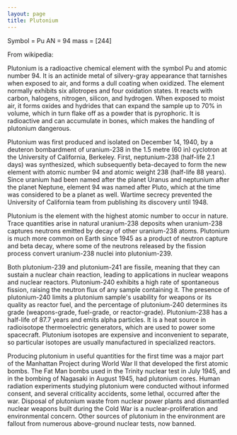 ```yaml
---
layout: page
title: Plutonium
---
```


Symbol = Pu
AN = 94
mass = [244]

From wikipedia:

Plutonium is a radioactive chemical element with the symbol Pu and atomic number 94. It is an actinide metal of silvery-gray appearance that tarnishes when exposed to air, and forms a dull coating when oxidized. The element normally exhibits six allotropes and four oxidation states. It reacts with carbon, halogens, nitrogen, silicon, and hydrogen. When exposed to moist air, it forms oxides and hydrides that can expand the sample up to 70% in volume, which in turn flake off as a powder that is pyrophoric. It is radioactive and can accumulate in bones, which makes the handling of plutonium dangerous.

Plutonium was first produced and isolated on December 14, 1940, by a deuteron bombardment of uranium-238 in the 1.5 metre (60 in) cyclotron at the University of California, Berkeley. First, neptunium-238 (half-life 2.1 days) was synthesized, which subsequently beta-decayed to form the new element with atomic number 94 and atomic weight 238 (half-life 88 years). Since uranium had been named after the planet Uranus and neptunium after the planet Neptune, element 94 was named after Pluto, which at the time was considered to be a planet as well. Wartime secrecy prevented the University of California team from publishing its discovery until 1948.

Plutonium is the element with the highest atomic number to occur in nature. Trace quantities arise in natural uranium-238 deposits when uranium-238 captures neutrons emitted by decay of other uranium-238 atoms. Plutonium is much more common on Earth since 1945 as a product of neutron capture and beta decay, where some of the neutrons released by the fission process convert uranium-238 nuclei into plutonium-239.

Both plutonium-239 and plutonium-241 are fissile, meaning that they can sustain a nuclear chain reaction, leading to applications in nuclear weapons and nuclear reactors. Plutonium-240 exhibits a high rate of spontaneous fission, raising the neutron flux of any sample containing it. The presence of plutonium-240 limits a plutonium sample's usability for weapons or its quality as reactor fuel, and the percentage of plutonium-240 determines its grade (weapons-grade, fuel-grade, or reactor-grade). Plutonium-238 has a half-life of 87.7 years and emits alpha particles. It is a heat source in radioisotope thermoelectric generators, which are used to power some spacecraft. Plutonium isotopes are expensive and inconvenient to separate, so particular isotopes are usually manufactured in specialized reactors.

Producing plutonium in useful quantities for the first time was a major part of the Manhattan Project during World War II that developed the first atomic bombs. The Fat Man bombs used in the Trinity nuclear test in July 1945, and in the bombing of Nagasaki in August 1945, had plutonium cores. Human radiation experiments studying plutonium were conducted without informed consent, and several criticality accidents, some lethal, occurred after the war. Disposal of plutonium waste from nuclear power plants and dismantled nuclear weapons built during the Cold War is a nuclear-proliferation and environmental concern. Other sources of plutonium in the environment are fallout from numerous above-ground nuclear tests, now banned.

